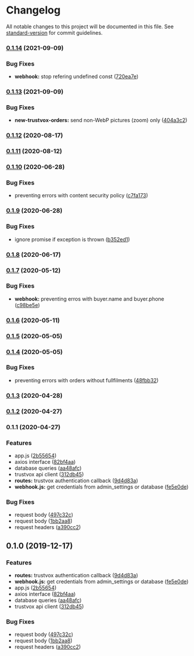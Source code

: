 # Changelog

All notable changes to this project will be documented in this file. See [standard-version](https://github.com/conventional-changelog/standard-version) for commit guidelines.

### [0.1.14](https://github.com/ecomplus/app-trustvox/compare/v0.1.13...v0.1.14) (2021-09-09)


### Bug Fixes

* **webhook:** stop refering undefined const ([720ea7e](https://github.com/ecomplus/app-trustvox/commit/720ea7e73b8a9b7066e999c89633fcb221393a9f))

### [0.1.13](https://github.com/ecomplus/app-trustvox/compare/v0.1.12...v0.1.13) (2021-09-09)


### Bug Fixes

* **new-trustvox-orders:** send non-WebP pictures (zoom) only ([404a3c2](https://github.com/ecomplus/app-trustvox/commit/404a3c24cba892bf248c2ce01f117ce44d6503c8))

### [0.1.12](https://github.com/ecomclub/app-trustvox/compare/v0.1.11...v0.1.12) (2020-08-17)

### [0.1.11](https://github.com/ecomclub/app-trustvox/compare/v0.1.10...v0.1.11) (2020-08-12)

### [0.1.10](https://github.com/ecomclub/app-trustvox/compare/v0.1.9...v0.1.10) (2020-06-28)


### Bug Fixes

* preventing errors with content security policy ([c7fa173](https://github.com/ecomclub/app-trustvox/commit/c7fa173c57d93b94baa06f2e63f0ca5bdbfd9b03))

### [0.1.9](https://github.com/ecomclub/app-trustvox/compare/v0.1.8...v0.1.9) (2020-06-28)


### Bug Fixes

* ignore promise if exception is thrown ([b352ed1](https://github.com/ecomclub/app-trustvox/commit/b352ed12ee13477e0353a5b3b0f8000a6faf13c9))

### [0.1.8](https://github.com/ecomclub/app-trustvox/compare/v0.1.7...v0.1.8) (2020-06-17)

### [0.1.7](https://github.com/ecomclub/app-trustvox/compare/v0.1.6...v0.1.7) (2020-05-12)


### Bug Fixes

* **webhook:** preventing erros with buyer.name and buyer.phone ([c98be5e](https://github.com/ecomclub/app-trustvox/commit/c98be5e2f9e709976653c7d7a8332f3bf704198f))

### [0.1.6](https://github.com/ecomclub/app-trustvox/compare/v0.1.5...v0.1.6) (2020-05-11)

### [0.1.5](https://github.com/ecomclub/app-trustvox/compare/v0.1.4...v0.1.5) (2020-05-05)

### [0.1.4](https://github.com/ecomclub/app-trustvox/compare/v0.1.3...v0.1.4) (2020-05-05)


### Bug Fixes

* preventing errors with orders without fullfilments ([48fbb32](https://github.com/ecomclub/app-trustvox/commit/48fbb32ee39d4483cc3acd9579af62e1c8046a91))

### [0.1.3](https://github.com/ecomclub/app-trustvox/compare/v0.1.2...v0.1.3) (2020-04-28)

### [0.1.2](https://github.com/ecomclub/app-trustvox/compare/v0.1.1...v0.1.2) (2020-04-27)

### 0.1.1 (2020-04-27)


### Features

* app.js ([2b55654](https://github.com/ecomclub/app-trustvox/commit/2b556546b2d57d0beb3ab9bb69b3f256c0447ee5))
* axios interface ([82bf4aa](https://github.com/ecomclub/app-trustvox/commit/82bf4aa6ec5e88e4c42195963512a8f6b1917b60))
* database queries ([aa48afc](https://github.com/ecomclub/app-trustvox/commit/aa48afc232f91c2408241c44272a34cfe3556096))
* trustvox api client ([312db45](https://github.com/ecomclub/app-trustvox/commit/312db45d63a0e6571bfd8d64a04b29622bf8bf62))
* **routes:** trustvox authentication callback ([9d4d83a](https://github.com/ecomclub/app-trustvox/commit/9d4d83a5d1d40cd186fd97fa174928a537699d71))
* **webhook.js:** get credentials from admin_settings or database ([fe5e0de](https://github.com/ecomclub/app-trustvox/commit/fe5e0de76a4f0975a17f5bda7deacda122399be2))


### Bug Fixes

* request body ([497c32c](https://github.com/ecomclub/app-trustvox/commit/497c32c8e3979eb2bc8bf64a169522bbf63cb2b0))
* request body ([1bb2aa8](https://github.com/ecomclub/app-trustvox/commit/1bb2aa86a0e5d0c11b30557c8ffe60ed5edae31a))
* request headers ([a390cc2](https://github.com/ecomclub/app-trustvox/commit/a390cc276455682290fc79e42a5f55c3a3ddbbd3))

## 0.1.0 (2019-12-17)


### Features

* **routes:** trustvox authentication callback ([9d4d83a](https://github.com/ecomclub/app-trustvox/commit/9d4d83a5d1d40cd186fd97fa174928a537699d71))
* **webhook.js:** get credentials from admin_settings or database ([fe5e0de](https://github.com/ecomclub/app-trustvox/commit/fe5e0de76a4f0975a17f5bda7deacda122399be2))
* app.js ([2b55654](https://github.com/ecomclub/app-trustvox/commit/2b556546b2d57d0beb3ab9bb69b3f256c0447ee5))
* axios interface ([82bf4aa](https://github.com/ecomclub/app-trustvox/commit/82bf4aa6ec5e88e4c42195963512a8f6b1917b60))
* database queries ([aa48afc](https://github.com/ecomclub/app-trustvox/commit/aa48afc232f91c2408241c44272a34cfe3556096))
* trustvox api client ([312db45](https://github.com/ecomclub/app-trustvox/commit/312db45d63a0e6571bfd8d64a04b29622bf8bf62))


### Bug Fixes

* request body ([497c32c](https://github.com/ecomclub/app-trustvox/commit/497c32c8e3979eb2bc8bf64a169522bbf63cb2b0))
* request body ([1bb2aa8](https://github.com/ecomclub/app-trustvox/commit/1bb2aa86a0e5d0c11b30557c8ffe60ed5edae31a))
* request headers ([a390cc2](https://github.com/ecomclub/app-trustvox/commit/a390cc276455682290fc79e42a5f55c3a3ddbbd3))
